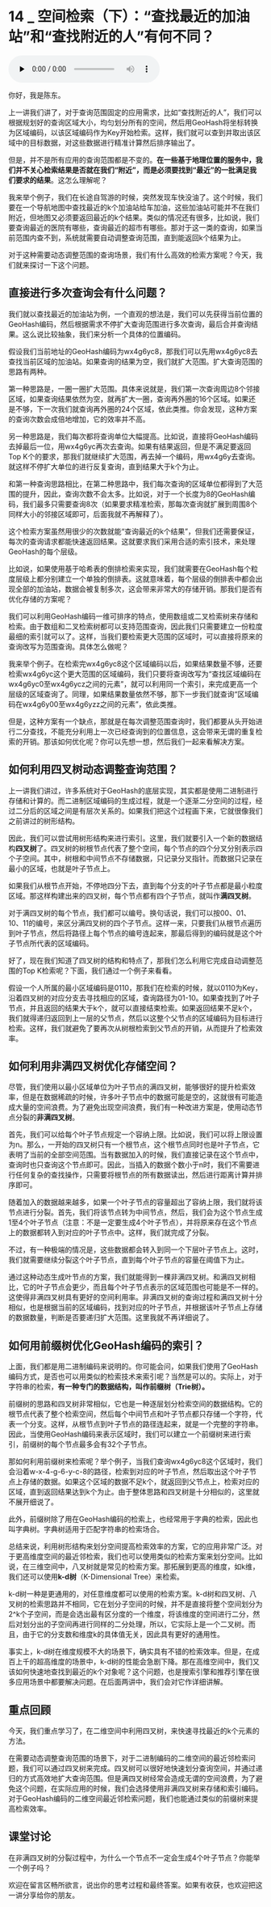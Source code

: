 # 14 _ 空间检索（下）：“查找最近的加油站”和“查找附近的人”有何不同？

<audio id="audio" title="14 | 空间检索（下）：“查找最近的加油站”和“查找附近的人”有何不同？" controls="" preload="none"><source id="mp3" src="https://static001.geekbang.org/resource/audio/37/4a/37f97921d1919beffba437c4387bb24a.mp3"></audio>

你好，我是陈东。

上一讲我们讲了，对于查询范围固定的应用需求，比如“查找附近的人”，我们可以根据规划好的查询区域大小，均匀划分所有的空间，然后用GeoHash将坐标转换为区域编码，以该区域编码作为Key开始检索。这样，我们就可以查到并取出该区域中的目标数据，对这些数据进行精准计算然后排序输出了。

但是，并不是所有应用的查询范围都是不变的。**在一些基于地理位置的服务中，我们并不关心检索结果是否就在我们“附近”，而是必须要找到“最近”的一批满足我们要求的结果**。这怎么理解呢？

我来举个例子，我们在长途自驾游的时候，突然发现车快没油了。这个时候，我们要在一个导航地图中查找最近的k个加油站给车加油，这些加油站可能并不在我们附近，但地图又必须要返回最近的k个结果。类似的情况还有很多，比如说，我们要查询最近的医院有哪些，查询最近的超市有哪些。那对于这一类的查询，如果当前范围内查不到，系统就需要自动调整查询范围，直到能返回k个结果为止。

对于这种需要动态调整范围的查询场景，我们有什么高效的检索方案呢？今天，我们就来探讨一下这个问题。

## 直接进行多次查询会有什么问题？

我们就以查找最近的加油站为例，一个直观的想法是，我们可以先获得当前位置的GeoHash编码，然后根据需求不停扩大查询范围进行多次查询，最后合并查询结果。这么说比较抽象，我们来分析一个具体的位置编码。

假设我们当前地址的GeoHash编码为wx4g6yc8，那我们可以先用wx4g6yc8去查找当前区域的加油站。如果查询的结果为空，我们就扩大范围。扩大查询范围的思路有两种。

第一种思路是，一圈一圈扩大范围。具体来说就是，我们第一次查询周边8个邻接区域，如果查询结果依然为空，就再扩大一圈，查询再外圈的16个区域。如果还是不够，下一次我们就查询再外圈的24个区域，依此类推。你会发现，这种方案的查询次数会成倍地增加，它的效率并不高。<br>
<img src="https://static001.geekbang.org/resource/image/b8/ea/b8c83e0e14cde461eec4b0b49f0cbfea.jpg" alt="" title="逐步扩大查询周边区域">

另一种思路是，我们每次都将查询单位大幅提高。比如说，直接将GeoHash编码去掉最后一位，用wx4g6yc再次去查询。如果有结果返回，但是不满足要返回Top K个的要求，那我们就继续扩大范围，再去掉一个编码，用wx4g6y去查询。就这样不停扩大单位的进行反复查询，直到结果大于k个为止。<br>
<img src="https://static001.geekbang.org/resource/image/a1/fc/a1b1510445a0467d3a995620a80523fc.jpg" alt="" title="逐步扩大查询单位（以二进制区域编码为例，每次扩大4倍）">

和第一种查询思路相比，在第二种思路中，我们每次查询的区域单位都得到了大范围的提升，因此，查询次数不会太多。比如说，对于一个长度为8的GeoHash编码，我们最多只需要查询8次（如果要求精准检索，那每次查询就扩展到周围8个同样大小的邻接区域即可，后面我就不再解释了）。

这个检索方案虽然用很少的次数就能“查询最近的k个结果”，但我们还需要保证，每次的查询请求都能快速返回结果。这就要求我们采用合适的索引技术，来处理GeoHash的每个层级。

比如说，如果使用基于哈希表的倒排检索来实现，我们就需要在GeoHash每个粒度层级上都分别建立一个单独的倒排表。这就意味着，每个层级的倒排表中都会出现全部的加油站，数据会被复制多次，这会带来非常大的存储开销。那我们是否有优化存储的方案呢？

我们可以利用GeoHash编码一维可排序的特点，使用数组或二叉检索树来存储和检索。由于数组和二叉检索树都可以支持范围查询，因此我们只需要建立一份粒度最细的索引就可以了。这样，当我们要检索更大范围的区域时，可以直接将原来的查询改写为范围查询。具体怎么做呢？

我来举个例子。在检索完wx4g6yc8这个区域编码以后，如果结果数量不够，还要检索wx4g6yc这个更大范围的区域编码，我们只要将查询改写为“查找区域编码在wx4g6yc0至wx4g6ycz之间的元素”，就可以利用同一个索引，来完成更高一个层级的区域查询了。同理，如果结果数量依然不够，那下一步我们就查询“区域编码在wx4g6y00至wx4g6yzz之间的元素”，依此类推。<br>
<img src="https://static001.geekbang.org/resource/image/e5/c6/e5c2a638c5a081469913e52aa98fe4c6.jpg" alt="" title="利用有序数组查询示例">

但是，这种方案有一个缺点，那就是在每次调整范围查询时，我们都要从头开始进行二分查找，不能充分利用上一次已经查询到的位置信息，这会带来无谓的重复检索的开销。那该如何优化呢？你可以先想一想，然后我们一起来看解决方案。

## 如何利用四叉树动态调整查询范围？

上一讲我们讲过，许多系统对于GeoHash的底层实现，其实都是使用二进制进行存储和计算的。而二进制区域编码的生成过程，就是一个逐渐二分空间的过程，经过二分后的区域之间是有层次关系的。如果我们把这个过程画下来，它就很像我们之前讲过的树形结构。

因此，我们可以尝试用树形结构来进行索引。这里，我们就要引入一个新的数据结构**四叉树**了。四叉树的树根节点代表了整个空间，每个节点的四个分叉分别表示四个子空间。其中，树根和中间节点不存储数据，只记录分叉指针。而数据只记录在最小的区域，也就是叶子节点上。

如果我们从根节点开始，不停地四分下去，直到每个分支的叶子节点都是最小粒度区域。那这样构建出来的四叉树，每个节点都有四个子节点，就叫作**满四叉树**。

对于满四叉树的每个节点，我们都可以编号。换句话说，我们可以按00、01、10、11的编号，来区分满四叉树的四个子节点。这样一来，只要我们从根节点遍历到叶子节点，然后将路径上每个节点的编号连起来，那最后得到的编码就是这个叶子节点所代表的区域编码。<br>
<img src="https://static001.geekbang.org/resource/image/85/f5/85674c6f1d812695e6512ea55cbe4ff5.jpg" alt="" title="满四叉树">

好了，现在我们知道了四叉树的结构和特点了，那我们怎么利用它完成自动调整范围的Top K检索呢？下面，我们通过一个例子来看看。

假设一个人所属的最小区域编码是0110，那我们在检索的时候，就以0110为Key，沿着四叉树的对应分支去寻找相应的区域，查询路径为01-10。如果查找到了叶子节点，并且返回的结果大于k个，就可以直接结束检索。如果返回结果不足k个，我们就得递归返回到上一层的父节点，然后以这整个父节点的区域编码为目标进行检索。这样，我们就避免了要再次从树根检索到父节点的开销，从而提升了检索效率。<br>
<img src="https://static001.geekbang.org/resource/image/96/96/9661a343a32946b6bd6d96fd4736f196.jpg" alt="" title="自动调整范围的Top K检索">

## 如何利用非满四叉树优化存储空间？

尽管，我们使用以最小区域单位为叶子节点的满四叉树，能够很好的提升检索效率，但是在数据稀疏的时候，许多叶子节点中的数据可能是空的，这就很有可能造成大量的空间浪费。为了避免出现空间浪费，我们有一种改进方案是，使用动态节点分裂的**非满四叉树**。

首先，我们可以给每个叶子节点规定一个容纳上限。比如说，我们可以将上限设置为n。那么，一开始的四叉树只有一个根节点，这个根节点同时也是叶子节点，它表明了当前的全部空间范围。当有数据加入的时候，我们直接记录在这个节点中，查询时也只查询这个节点即可。因此，当插入的数据个数小于n时，我们不需要进行任何复杂的查找操作，只需要将根节点的所有数据读出，然后进行距离计算并排序即可。

随着加入的数据越来越多，如果一个叶子节点的容量超出了容纳上限，我们就将该节点进行分裂。首先，我们将该节点转为中间节点，然后，我们会为这个节点生成1至4个叶子节点（注意：不是一定要生成4个叶子节点），并将原来存在这个节点上的数据都转入到对应的叶子节点中。这样，我们就完成了分裂。

不过，有一种极端的情况是，这些数据都会转入到同一个下层叶子节点上。这时，我们就需要继续分裂这个叶子节点，直到每个叶子节点的容量在阈值下为止。

通过这种动态生成叶节点的方案，我们就能得到一棵非满四叉树。和满四叉树相比，它的叶子节点会更少，而且每个叶子节点表示的区域范围也可能是不一样的。这使得非满四叉树具有更好的空间利用率。非满四叉树的查询过程和满四叉树十分相似，也是根据当前的区域编码，找到对应的叶子节点，并根据该叶子节点上存储的数据数量，判断是否要递归扩大范围。这里我就不再详细说了。<br>
<img src="https://static001.geekbang.org/resource/image/ee/c7/ee48d9c5df4625321c8a06db4dde7cc7.jpg" alt="" title="非满四叉树-动态分裂叶节点">

## 如何用前缀树优化GeoHash编码的索引？

上面，我们都是用二进制编码来说明的。你可能会问，如果我们使用了GeoHash编码方式，是否也可以用类似的检索技术来索引呢？当然是可以的。实际上，对于字符串的检索，**有一种专门的数据结构，叫作前缀树（Trie树）。**

前缀树的思路和四叉树非常相似，它也是一种逐层划分检索空间的数据结构。它的根节点代表了整个检索空间，然后每个中间节点和叶子节点都只存储一个字符，代表一个分支。这样，从根节点到叶子节点的路径连起来，就是一个完整的字符串。因此，当使用GeoHash编码来表示区域时，我们可以建立一个前缀树来进行索引，前缀树的每个节点最多会有32个子节点。<br>
<img src="https://static001.geekbang.org/resource/image/a4/43/a466fc2217c89d537a587547a0589143.jpeg" alt="" title="前缀树">

那如何利用前缀树来检索呢？举个例子，当我们查询wx4g6yc8这个区域时，我们会沿着w-x-4-g-6-y-c-8的路径，检索到对应的叶子节点，然后取出这个叶子节点上存储的数据。如果这个区域的数据不足k个，就返回到父节点上，检索对应的区域，直到返回结果达到k个为止。由于整体思路和四叉树是十分相似的，这里就不展开细说了。

此外，前缀树除了用在GeoHash编码的检索上，也经常用于字典的检索，因此也叫字典树。字典树适用于匹配字符串的检索场合。

总结来说，利用树形结构来划分空间提高检索效率的方案，它的应用非常广泛。对于更高维度空间的最近邻检索，我们也可以使用类似的检索方案来划分空间。比如说，在三维空间中，八叉树就是常见的检索方案。那拓展到更高的维度，如k维，我们还可以使用**k-d树**（K-Dimensional Tree）来检索。

k-d树一种是更通用的，对任意维度都可以使用的检索方案。k-d树和四叉树、八叉树的检索思路并不相同，它在划分子空间的时候，并不是直接将整个空间划分为2^k个子空间，而是会选出最有区分度的一个维度，将该维度的空间进行二分，然后对划分出的子空间再进行同样的二分处理，所以，它实际上是一个二叉树。而且，由于它的分支数和维度k的具体值无关，因此具有更好的通用性。

事实上，k-d树在维度规模不大的场景下，确实具有不错的检索效率。但是，在成百上千的超高维度的场景中，k-d树的性能会急剧下降。那在高维空间中，我们又该如何快速地查找到最近的k个对象呢？这个问题，也是搜索引擎和推荐引擎在很多应用场景中都要解决问题。在后面两讲中，我们会对它作详细讲解。

## 重点回顾

今天，我们重点学习了，在二维空间中利用四叉树，来快速寻找最近的k个元素的方法。

在需要动态调整查询范围的场景下，对于二进制编码的二维空间的最近邻检索问题，我们可以通过四叉树来完成。四叉树可以很好地快速划分查询空间，并通过递归的方式高效地扩大查询范围。但是满四叉树经常会造成无谓的空间浪费，为了避免这个问题，在实际应用的时候，我们会选择使用非满四叉树来存储和索引编码。对于GeoHash编码的二维空间最近邻检索问题，我们也能通过类似的前缀树来提高检索效率。

## 课堂讨论

在非满四叉树的分裂过程中，为什么一个节点不一定会生成4个叶子节点？你能举一个例子吗？

欢迎在留言区畅所欲言，说出你的思考过程和最终答案。如果有收获，也欢迎把这一讲分享给你的朋友。
